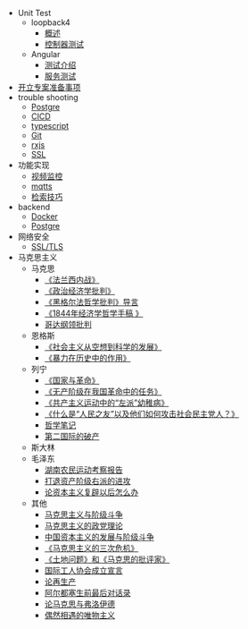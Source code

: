<!--
 * @Author: Null Zhao
 * @Date: 2022-02-18 14:31:37
 * @LastEditors: Null Zhao
 * @LastEditTime: 2022-05-30 14:11:30
 * @FilePath: \my-docs\docs\_sidebar.md
 * @Description: sidebar配置
 * ctrl+alt+i
 * Copyright (c) 2022 by null, All Rights Reserved. 
-->

- Unit Test
  - loopback4
    - [概述](overview.md"概述")
    - [控制器测试](lb-controller.md"控制器测试")
    <!-- - [服务测试](lb-service.md"服务测试") -->
  - Angular
    - [测试介绍](test-introduction.md"测试介绍")
    - [服务测试](ng-service.md"服务测试")
- [开立专案准备事项](opening-project-preparation.md"开立专案准备事项")
- trouble shooting
  - [Postgre](./trouble-shooting/postgre-trouble-shooting.md)
  - [CICD](./trouble-shooting/cicd-trouble-shooting.md)
  - [typescript](./trouble-shooting/typescript-trouble-shooting.md)
  - [Git](./trouble-shooting/git-trouble-shooting.md)
  - [rxjs](./trouble-shooting/rxjs.md)
  - [SSL](./trouble-shooting/SSL-trouble-shooting.md)
- 功能实现
  - [视频监控](video-monitoring.md"视频监控")
  - [mqtts](mqtts.md"mqtts")
  - [检索技巧](search.md)
- backend
  - [Docker](docker.md)
  - [Postgre](postgre.md)
- 网络安全
  - [SSL/TLS](SSL_TLS.md"证书验证问题")
- 马克思主义
  - 马克思
    - [《法兰西内战》](./Marxism/法兰西内战.md "国际工人协会总委员会宣言-致协会欧洲和美国全体会员")
    - [《政治经济学批判》](./Marxism/政治经济学批判.md "《马克思恩格斯选集》第2卷第82-83页")
    - [《黑格尔法哲学批判》导言](./Marxism/%E3%80%8A%E9%BB%91%E6%A0%BC%E5%B0%94%E6%B3%95%E5%93%B2%E5%AD%A6%E6%89%B9%E5%88%A4%E3%80%8B%E5%AF%BC%E8%A8%80.md)
    - [《1844年经济学哲学手稿 》](./Marxism/1844%E5%B9%B4%E7%BB%8F%E6%B5%8E%E5%AD%A6%E5%93%B2%E5%AD%A6%E6%89%8B%E7%A8%BF.md)
    - [哥达纲领批判](./Marxism/%E5%93%A5%E8%BE%BE%E7%BA%B2%E9%A2%86%E6%89%B9%E5%88%A4.md)
  - 恩格斯
    - [《社会主义从空想到科学的发展》](./Marxism/社会主义从空想到科学的发展.md)
    - [《暴力在历史中的作用》](./Marxism/暴力在历史中的作用.md)
  - 列宁
    - [《国家与革命》](./Marxism/%E5%9B%BD%E5%AE%B6%E4%B8%8E%E9%9D%A9%E5%91%BD.md)
    - [《无产阶级在我国革命中的任务》](./Marxism/无产阶级在我国革命中的任务.md)
    - [《共产主义运动中的“左派”幼稚病》](./Marxism/共产主义运动中的“左派”幼稚病.md)
    - [《什么是“人民之友”以及他们如何攻击社会民主党人？》](./Marxism/%E4%BB%80%E4%B9%88%E6%98%AF%E2%80%9C%E4%BA%BA%E6%B0%91%E4%B9%8B%E5%8F%8B%E2%80%9D%E4%BB%A5%E5%8F%8A%E4%BB%96%E4%BB%AC%E5%A6%82%E4%BD%95%E6%94%BB%E5%87%BB%E7%A4%BE%E4%BC%9A%E6%B0%91%E4%B8%BB%E5%85%9A%E4%BA%BA.md)
    - [哲学笔记](./Marxism/%E5%93%B2%E5%AD%A6%E7%AC%94%E8%AE%B0.md)
    - [第二国际的破产](./Marxism/第二国际的破产.md)
  - 斯大林
  - 毛泽东
    - [湖南农民运动考察报告](./Marxism/%E6%B9%96%E5%8D%97%E5%86%9C%E6%B0%91%E8%BF%90%E5%8A%A8%E8%80%83%E5%AF%9F%E6%8A%A5%E5%91%8A.md)
    - [打退资产阶级右派的进攻](./Marxism/打退资产阶级右派的进攻.md)
    - [论资本主义复辟以后怎么办](./Marxism/%E8%AE%BA%E8%B5%84%E6%9C%AC%E4%B8%BB%E4%B9%89%E5%A4%8D%E8%BE%9F%E4%BB%A5%E5%90%8E%E6%80%8E%E4%B9%88%E5%8A%9E.md)
  - 其他
    - [马克思主义与阶级斗争](./Marxism/马克思主义与阶级斗争.md "〔法〕阿尔都塞（1970年1月）")
    - [马克思主义的政党理论](./Marxism/马克思主义的政党理论.md)
    - [中国资本主义的发展与阶级斗争](./Marxism/%E4%B8%AD%E5%9B%BD%E8%B5%84%E6%9C%AC%E4%B8%BB%E4%B9%89%E7%9A%84%E5%8F%91%E5%B1%95%E4%B8%8E%E9%98%B6%E7%BA%A7%E6%96%97%E4%BA%89.md)
    - [《马克思主义的三次危机》](./Marxism/The%20three%20crises%20of%20Marxism.md)
    - [《土地问题》和《马克思的批评家》](./Marxism/The%20Question%20of%20Land%20and%20Marx's%20Critics.md)
    - [国际工人协会成立宣言](./Marxism/MARX/国际工人协会成立宣言.md)
    - [论再生产](./Marxism/Althusser/论再生产.md)
    - [阿尔都塞生前最后对话录](./Marxism/Althusser/阿尔都塞生前最后对话录.md)
    - [论马克思与弗洛伊德](./Marxism/Althusser/论马克思与弗洛伊德.md)
    - [偶然相遇的唯物主义](./Marxism/Althusser/相遇唯物主义的潜流.md)